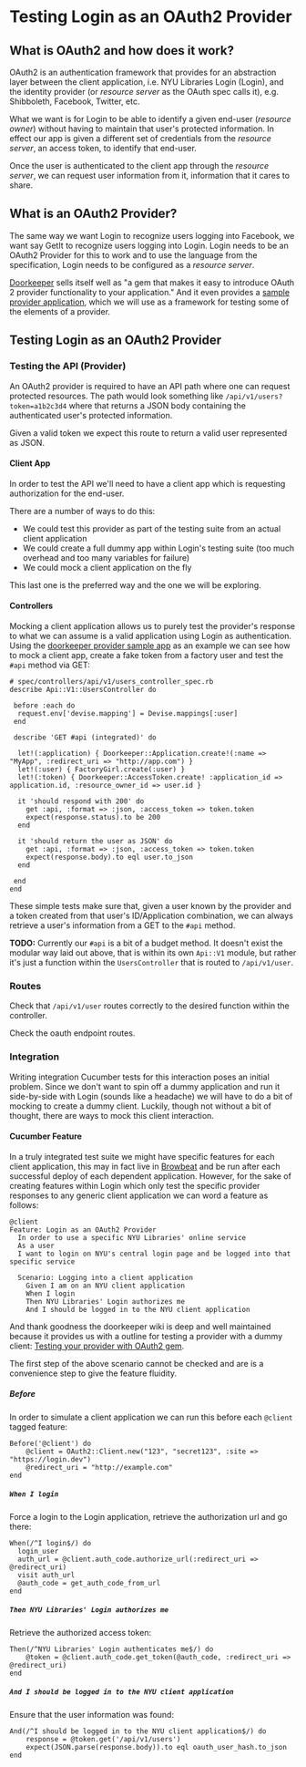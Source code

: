 # Testing Login as an OAuth2 Provider

## What is OAuth2 and how does it work?

OAuth2 is an authentication framework that provides for an abstraction layer between the client application, i.e. NYU Libraries Login (Login), and the identity provider (or _resource server_ as the OAuth spec calls it), e.g. Shibboleth, Facebook, Twitter, etc.

What we want is for Login to be able to identify a given end-user (_resource owner_) without having to maintain that user's protected information. In effect our app is given a different set of credentials from the _resource server_, an access token, to identify that end-user.

Once the user is authenticated to the client app through the _resource server_, we can request user information from it, information that it cares to share.

## What is an OAuth2 Provider?

The same way we want Login to recognize users logging into Facebook, we want say GetIt to recognize users logging into Login. Login needs to be an OAuth2 Provider for this to work and to use the language from the specification, Login needs to be configured as a _resource server_.

[Doorkeeper](https://github.com/doorkeeper-gem/doorkeeper) sells itself well as "a gem that makes it easy to introduce OAuth 2 provider functionality to your application." And it even provides a [sample provider application](https://github.com/doorkeeper-gem/doorkeeper-provider-app), which we will use as a framework for testing some of the elements of a provider.

## Testing Login as an OAuth2 Provider

### Testing the API (Provider)

An OAuth2 provider is required to have an API path where one can request protected resources. The path would look something like `/api/v1/users?token=a1b2c3d4` where that returns a JSON body containing the authenticated user's protected information.

Given a valid token we expect this route to return a valid user represented as JSON.

#### Client App

In order to test the API we'll need to have a client app which is requesting authorization for the end-user.

There are a number of ways to do this: 

- We could test this provider as part of the testing suite from an actual client application
- We could create a full dummy app within Login's testing suite (too much overhead and too many variables for failure)
- We could mock a client application on the fly

This last one is the preferred way and the one we will be exploring. 

#### Controllers

Mocking a client application allows us to purely test the provider's response to what we can assume is a valid application using Login as authentication. Using the [doorkeeper provider sample app](https://github.com/doorkeeper-gem/doorkeeper-provider-app) as an example we can see how to mock a client app, create a fake token from a factory user and test the `#api` method via GET:

    # spec/controllers/api/v1/users_controller_spec.rb
    describe Api::V1::UsersController do

     before :each do
      request.env['devise.mapping'] = Devise.mappings[:user]
     end

     describe 'GET #api (integrated)' do

      let!(:application) { Doorkeeper::Application.create!(:name => "MyApp", :redirect_uri => "http://app.com") }
      let!(:user) { FactoryGirl.create(:user) }
      let!(:token) { Doorkeeper::AccessToken.create! :application_id => application.id, :resource_owner_id => user.id }

      it 'should respond with 200' do
        get :api, :format => :json, :access_token => token.token
        expect(response.status).to be 200
      end

      it 'should return the user as JSON' do
        get :api, :format => :json, :access_token => token.token
        expect(response.body).to eql user.to_json
      end
      
     end
    end

These simple tests make sure that, given a user known by the provider and a token created from that user's ID/Application combination, we can always retrieve a user's information from a GET to the `#api` method.

__TODO:__
Currently our `#api` is a bit of a budget method. It doesn't exist the modular way laid out above, that is within its own `Api::V1` module, but rather it's just a function within the `UsersController` that is routed to `/api/v1/user`. 

### Routes

Check that `/api/v1/user` routes correctly to the desired function within the controller.

Check the oauth endpoint routes.

### Integration

Writing integration Cucumber tests for this interaction poses an initial problem. Since we don't want to spin off a dummy application and run it side-by-side with Login (sounds like a headache) we will have to do a bit of mocking to create a dummy client. Luckily, though not without a bit of thought, there are ways to mock this client interaction.

#### Cucumber Feature

In a truly integrated test suite we might have specific features for each client application, this may in fact live in [Browbeat](https://github.com/NYULibraries/browbeat) and be run after each successful deploy of each dependent application. However, for the sake of creating features within Login which only test the specific provider responses to any generic client application we can word a feature as follows:

	@client
    Feature: Login as an OAuth2 Provider
      In order to use a specific NYU Libraries' online service
      As a user
      I want to login on NYU's central login page and be logged into that specific service

      Scenario: Logging into a client application
        Given I am on an NYU client application
        When I login
        Then NYU Libraries' Login authorizes me
        And I should be logged in to the NYU client application
 
And thank goodness the doorkeeper wiki is deep and well maintained because it provides us with a outline for testing a provider with a dummy client: [Testing your provider with OAuth2 gem](https://github.com/doorkeeper-gem/doorkeeper/wiki/Testing-your-provider-with-OAuth2-gem).

The first step of the above scenario cannot be checked and are is a convenience step to give the feature fluidity.

##### Before

In order to simulate a client application we can run this before each `@client` tagged feature:

	Before('@client') do
		@client = OAuth2::Client.new("123", "secret123", :site => "https://login.dev")
  		@redirect_uri = "http://example.com"
    end

##### `When I login` 

Force a login to the Login application, retrieve the authorization url and go there:

    When(/^I login$/) do
      login_user
      auth_url = @client.auth_code.authorize_url(:redirect_uri => @redirect_uri)
      visit auth_url
	  @auth_code = get_auth_code_from_url
    end

##### `Then NYU Libraries' Login authorizes me`

Retrieve the authorized access token:

    Then(/^NYU Libraries' Login authenticates me$/) do
		@token = @client.auth_code.get_token(@auth_code, :redirect_uri => @redirect_uri)
    end

##### `And I should be logged in to the NYU client application`

Ensure that the user information was found:

    And(/^I should be logged in to the NYU client application$/) do
		response = @token.get('/api/v1/users')
		expect(JSON.parse(response.body)).to eql oauth_user_hash.to_json
    end
